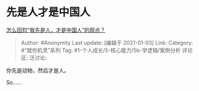 # 先是人才是中国人
[怎么回怼“我先是人，才是中国人”的观点？](https://www.zhihu.com/question/423150004/answer/1655308413)

> Author: #Anonymity
> Last update: [编辑于 2021-01-03]
> Link:
> Category: #“就你机灵”系列
> Tag: #1-个人成长/5-核心能力/5b-学逻辑/案例分析 
> 评论区:
> 泛讨论:

你先是动物，然后才是人。

So……

